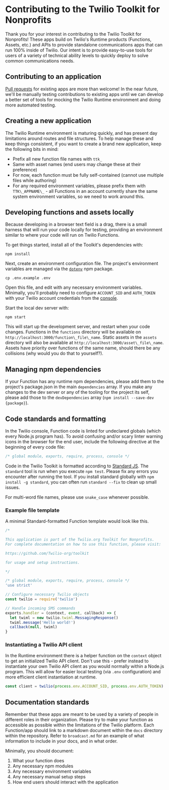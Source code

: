 # Contributing to the Twilio Toolkit for Nonprofits

Thank you for your interest in contributing to the Twilio Toolkit for Nonprofits! These apps build on Twilio's Runtime products (Functions, Assets, etc.) and APIs to provide standalone communications apps that can run 100% inside of Twilio. Our intent is to provide easy-to-use tools for users of a variety of technical ability levels to quickly deploy to solve common communications needs.

## Contributing to an application

[Pull requests](https://help.github.com/articles/creating-a-pull-request/) for existing apps are more than welcome! In the near future, we'll be manually testing contributions to existing apps until we can develop a better set of tools for mocking the Twilio Runtime environment and doing more automated testing.

## Creating a new application

The Twilio Runtime environment is maturing quickly, and has present day limitations around routes and file structures. To help manage these and keep things consistent, if you want to create a brand new application, keep the following bits in mind:

* Prefix all new function file names with `ttk_`
* Same with asset names (end users may change these at their preference)
* For now, each function must be fully self-contained (cannot use multiple files while authoring)
* For any required environment variables, please prefix them with `TTK\_APPNAME\_` - all Functions in an account currently share the same system environment variables, so we need to work around this.

## Developing functions and assets locally

Because developing in a browser text field is a drag, there is a small harness that will run your code locally for testing, providing an environment similar to where your code will run on Twilio Functions.

To get things started, install all of the Toolkit's dependencies with:

```
npm install
```

Next, create an environment configuration file. The project's environment variables are managed via the [`dotenv`](https://www.npmjs.com/package/dotenv) npm package.

```
cp .env.example .env
```

Open this file, and edit with any necessary environment variables. Minimally, you'll probably need to configure `ACCOUNT_SID` and `AUTH_TOKEN` with your Twilio account credentials from the [console](https://www.twilio.com/console).

Start the local dev server with:

```
npm start
```

This will start up the development server, and restart when your code changes. Functions in the `functions` directory will be available on `http://localhost:3000/function\_file\_name`. Static assets in the `assets` directory will also be available at `http://localhost:3000/asset\_file\_name`. Assets have priority over functions of the same name, should there be any collisions (why would you do that to yourself?).

## Managing npm dependencies

If your Function has any runtime npm dependencies, please add them to the project's package.json in the main `dependencies` array. If you make any changes to the dev server or any of the tooling for the project its self, please add those to the `devDependencies` array (`npm install --save-dev {package}`).

## Code standards and formatting

In the Twilio console, Function code is linted for undeclared globals (which every Node.js program has). To avoid confusing and/or scary linter warning icons in the browser for the end user, include the following directive at the beginning of every code file:

```js
/* global module, exports, require, process, console */
```

Code in the Twilio Toolkit is formatted according to [Standard JS](https://standardjs.com/). The `standard` tool is run when you execute `npm test`. Please fix any errors you encounter after running the tool. If you install standard globally with `npm install -g standard`, you can often run `standard --fix` to clean up small issues.

For multi-word file names, please use `snake_case` whenever possible.

### Example file template

A minimal Standard-formatted Function template would look like this.

```js
/*

This application is part of the Twilio.org Toolkit for Nonprofits.
For complete documentation on how to use this function, please visit:

https://github.com/Twilio-org/toolkit

for usage and setup instructions.

*/

/* global module, exports, require, process, console */
'use strict'

// Configure necessary Twilio objects
const twilio = require('twilio')

// Handle incoming SMS commands
exports.handler = (context, event, callback) => {
  let twiml = new twilio.twiml.MessagingResponse()
  twiml.message('Hello world!')
  callback(null, twiml)
}

```

### Instantiating a Twilio API client

In the Runtime environment there is a helper function on the `context` object to get an initialized Twilio API client. Don't use this - prefer instead to instantiate your own Twilio API client as you would normally within a Node.js program. This will allow for easier local testing (via `.env` configuration) and more efficient client instantiation at runtime.

```js
const client = twilio(process.env.ACCOUNT_SID, process.env.AUTH_TOKEN)
```

## Documentation standards

Remember that these apps are meant to be used by a variety of people in different roles in their organization. Please try to make your function as accessible as possible within the limitations of the Twilio platform. Each Function/app should link to a markdown document within the `docs` directory within the repository. Refer to `broadcast.md` for an example of what information to include in your docs, and in what order.

Minimally, you should document:

1. What your function does
2. Any necessary npm modules
3. Any necessary environment variables
4. Any necessary manual setup steps
5. How end users should interact with the application
